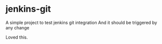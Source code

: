 # jenkins-git

A simple project to test jenkins git integration
And it should be triggered by any change

Loved this. 
